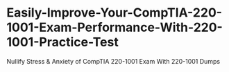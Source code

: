 # Easily-Improve-Your-CompTIA-220-1001-Exam-Performance-With-220-1001-Practice-Test
Nullify Stress &amp; Anxiety of CompTIA 220-1001 Exam With 220-1001 Dumps
